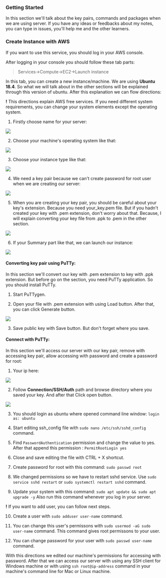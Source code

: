 ### Getting Started
   In this section we'll talk about the key pairs, commands and packages when we are using server. If you have any ideas or feedbacks about my notes, you can type in issues, you'll help me and the other learners. 


### Create Instance with AWS
If you want to use this service, you should log in your AWS console.

After logging in your console you should follow these tab parts:
> Services->Compute->EC2->Launch instance

In this tab, you can create a new instance/machine. We are using **Ubuntu 18.4**. So what we will talk about in the other sections will be explained through this version of ubuntu. After this explanation we can flow directions:

**!** This directions explain AWS free services. If you need different system requirements, you can change your system elements except the operating system.

1. Firstly choose name for your server:

[![](https://github.com/Mona-Roza/Notes/blob/main/About%20Server%20%26%20About%20Linux/images/names_and_tags.png)](https://github.com/Mona-Roza/Notes/blob/main/About%20Server%20%26%20About%20Linux/images/names_and_tags.png)

2. Choose your machine's operating system like that:

[![](https://github.com/Mona-Roza/Notes/blob/main/About%20Server%20%26%20About%20Linux/images/machine_image.png)](https://github.com/Mona-Roza/Notes/blob/main/About%20Server%20%26%20About%20Linux/images/machine_image.png)


3. Choose your instance type like that:

[![](https://github.com/Mona-Roza/Notes/blob/main/About%20Server%20%26%20About%20Linux/images/instance_type.png)](https://github.com/Mona-Roza/Notes/blob/main/About%20Server%20%26%20About%20Linux/images/instance_type.png)

 
4. We need a key pair because we can't create password for root user when we are creating our server:


[![](https://github.com/Mona-Roza/Notes/blob/main/About%20Server%20%26%20About%20Linux/images/key_pair.png)](https://github.com/Mona-Roza/Notes/blob/main/About%20Server%20%26%20About%20Linux/images/key_pair.png)


5. When you are creating your key pair, you should be careful about your key's extension. Because you need your_key.pem file. But if you hadn't created your key with .pem extension, don't worry about that. Because, I will explain converting your key file from .ppk to .pem in the other section.

[![](https://github.com/Mona-Roza/Notes/blob/main/About%20Server%20%26%20About%20Linux/images/create_key_pair.png)](https://github.com/Mona-Roza/Notes/blob/main/About%20Server%20%26%20About%20Linux/images/create_key_pair.png)


6. If your Summary part like that, we can launch our instance:

[![](https://github.com/Mona-Roza/Notes/blob/main/About%20Server%20%26%20About%20Linux/images/launch_instance.png)](https://github.com/Mona-Roza/Notes/blob/main/About%20Server%20%26%20About%20Linux/images/launch_instance.png)


#### Converting key pair using PuTTy:
In this section we'll convert our key with .pem extension to key with .ppk extension. But before go on the section, you need PuTTy application. So you should install PuTTy.


1. Start PuTTygen.


2. Open your file with .pem extension with using Load button. After that, you can click Generate button.

[![](https://github.com/Mona-Roza/Notes/blob/main/About%20Server%20%26%20About%20Linux/images/convert_key.png)](https://github.com/Mona-Roza/Notes/blob/main/About%20Server%20%26%20About%20Linux/images/convert_key.png)


3. Save public key with Save button. But don't forget where you save.

#### Connect with PuTTy:
In this section we'll access our server with our key pair, remove with accessing key pair, allow accessing with password and create a password for root:


1.  Your ip here: 

[![](https://github.com/Mona-Roza/Notes/blob/main/About%20Server%20%26%20About%20Linux/images/ip_address.png)](https://github.com/Mona-Roza/Notes/blob/main/About%20Server%20%26%20About%20Linux/images/ip_address.png)


2. Follow **Connection/SSH/Auth** path and browse directory where you saved your key. And after that Click open button.

[![](https://github.com/Mona-Roza/Notes/blob/main/About%20Server%20%26%20About%20Linux/images/select_key_file.png)](https://github.com/Mona-Roza/Notes/blob/main/About%20Server%20%26%20About%20Linux/images/select_key_file.png)


3. You should login as ubuntu where opened command line window:
`login as: ubuntu`


4. Start editing ssh_config file with `sudo nano /etc/ssh/sshd_config  ` command.


5. Find `PasswordAuthentication` permission and change the value to yes. After that append this  permission : `PermitRootLogin yes` 


6. Close and save editing the file with CTRL + X shortcut.


7. Create password for root with this command: `sudo passwd root`


8. We changed permissions so we have to restart sshd service. Use `sudo service sshd restart` or `sudo systemctl restart sshd` command.


9. Update your system with this command: `sudo apt update && sudo apt upgrade -y`
Also run this command whenever you log in your server.


**!** If you want to add user, you can follow next steps.


10. Create a user with `sudo adduser user-name` command.


11. You can change this user's permissons with `sudo usermod -aG sudo user-name` command. This command gives root permissons to your user. 


12. You can change password for your user with `sudo passwd user-name` command.


With this directions we edited our machine's permissions for accessing with password. After that we can access our server with using any SSH client for Windows machine or with using `ssh root@ip-address` command in your machine's command line for Mac or Linux machine.

